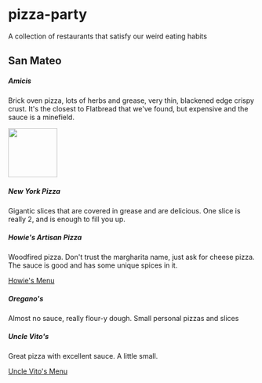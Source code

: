 pizza-party
===========

A collection of restaurants that satisfy our weird eating habits

## San Mateo


##### Amicis

Brick oven pizza, lots of herbs and grease, very thin, blackened edge crispy crust. It's the closest to Flatbread that we've found, but expensive and the sauce is a minefield.

<img src="http://pizzaparty.skyeillustration.com/amicis.jpg" width="100" />



##### New York Pizza

Gigantic slices that are covered in grease and are delicious.  One slice is really 2, and is enough to fill you up.



##### Howie's Artisan Pizza

Woodfired pizza.  Don't trust the margharita name, just ask for cheese pizza.  The sauce is good and has some unique spices in it.

[Howie's Menu](http://howiesartisanpizza.com/menu.htm)



##### Oregano's

Almost no sauce, really flour-y dough. Small personal pizzas and slices


##### Uncle Vito's

Great pizza with excellent sauce. A little small.

[Uncle Vito's Menu](http://unclevitos.com/menu.html)
